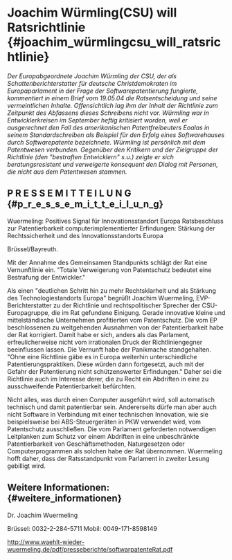 # Joachim Würmling(CSU) will Ratsrichtlinie {#joachim_würmlingcsu_will_ratsrichtlinie}

*Der Europabgeordnete Joachim Würmling der CSU, der als
Schattenberichterstatter für deutsche Christdemokraten im
Europaparlament in der Frage der Softwarepatentierung fungierte,
kommentiert in einem Brief vom 19.05.04 die Ratsentscheidung und seine
vermeintlichen Inhalte. Offensichtlich lag ihm der Inhalt der Richtlinie
zum Zeitpunkt des Abfassens dieses Schreibens nicht vor. Würmling war in
Entwicklerkreisen im September heftig kritisiert worden, weil er
ausgerechnet den Fall des amerikanischen Patentfreibeuters Eoalas in
seinem Standardschreiben als Beispiel für den Erfolg eines
Softwarehauses durch Softwarepatente bezeichnete. Würmling ist
persönlich mit dem Patentwesen verbunden. Gegenüber den Kritikern und
der Zielgruppe der Richtlinie (den \"bestraften Entwicklern\" s.u.)
zeigte er sich beratungsresistent und verweigerte konsequent den Dialog
mit Personen, die nicht aus dem Patentwesen stammen.*

## P R E S S E M I T T E I L U N G {#p_r_e_s_s_e_m_i_t_t_e_i_l_u_n_g}

Wuermeling: Positives Signal für Innovationsstandort Europa
Ratsbeschluss zur Patentierbarkeit computerimplementierter Erfindungen:
Stärkung der Rechtssicherheit und des Innovationsstandorts Europa

Brüssel/Bayreuth.

Mit der Annahme des Gemeinsamen Standpunkts schlägt der Rat eine
Vernunftlinie ein. \"Totale Verweigerung von Patentschutz bedeutet eine
Bestrafung der Entwickler.\"

Als einen \"deutlichen Schritt hin zu mehr Rechtsklarheit und als
Stärkung des Technologiestandorts Europa\" begrüßt Joachim Wuermeling,
EVP-Berichterstatter zu der Richtlinie und rechtspolitischer Sprecher
der CSU-Europagruppe, die im Rat gefundene Einigung. Gerade innovative
kleine und mittelständische Unternehmen profitierten vom Patentschutz.
Die vom EP beschlossenen zu weitgehenden Ausnahmen von der
Patentierbarkeit habe der Rat korrigiert. Damit habe er sich, anders als
das Parlament, erfreulicherweise nicht vom irrationalen Druck der
Richtliniengegner beeinflussen lassen. Die Vernunft habe der Panikmache
standgehalten. \"Ohne eine Richtlinie gäbe es in Europa weiterhin
unterschiedliche Patentierungspraktiken. Diese würden dann fortgesetzt,
auch mit der Gefahr der Patentierung nicht schützenswerter
Erfindungen.\" Daher sei die Richtlinie auch im Interesse derer, die zu
Recht ein Abdriften in eine zu ausschweifende Patentierbarkeit
befürchten.

Nicht alles, was durch einen Computer ausgeführt wird, soll automatisch
technisch und damit patentierbar sein. Andererseits dürfe man aber auch
nicht Software in Verbindung mit einer technischen Innovation, wie sie
beispielsweise bei ABS-Steuergeräten in PKW verwendet wird, vom
Patentschutz ausschließen. Die vom Parlament geforderten notwendigen
Leitplanken zum Schutz vor einem Abdriften in eine unbeschränkte
Patentierbarkeit von Geschäftsmethoden, Naturgesetzen oder
Computerprogrammen als solchen habe der Rat übernommen. Wuermeling hofft
daher, dass der Ratsstandpunkt vom Parlament in zweiter Lesung gebilligt
wird.

## Weitere Informationen: {#weitere_informationen}

Dr. Joachim Wuermeling

Brüssel: 0032-2-284-5711 Mobil: 0049-171-8598149

<http://www.waehlt-wieder-wuermeling.de/pdf/presseberichte/softwarpatenteRat.pdf>
